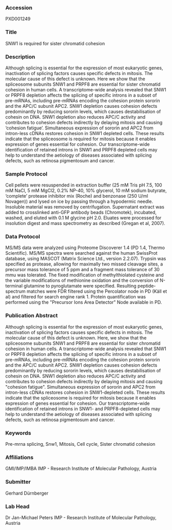 ### Accession
PXD001249

### Title
SNW1 is required for sister chromatid cohesion

### Description
Although splicing is essential for the expression of most eukaryotic genes, inactivation of splicing factors causes specific defects in mitosis. The molecular cause of this defect is unknown. Here we show that the spliceosome subunits SNW1 and PRPF8 are essential for sister chromatid cohesion in human cells. A transcriptome-wide analysis revealed that SNW1 or PRPF8 depletion affects the splicing of specific introns in a subset of pre-mRNAs, including pre-mRNAs encoding the cohesion protein sororin and the APC/C subunit APC2. SNW1 depletion causes cohesion defects predominantly by reducing sororin levels, which causes destabilisation of cohesin on DNA. SNW1 depletion also reduces APC/C activity and contributes to cohesion defects indirectly by delaying mitosis and causing ‘cohesion fatigue’. Simultaneous expression of sororin and APC2 from intron-less cDNAs restores cohesion in SNW1 depleted cells. These results indicate that the spliceosome is required for mitosis because it enables expression of genes essential for cohesion. Our transcriptome-wide identification of retained introns in SNW1 and PRPF8 depleted cells may help to understand the aetiology of diseases associated with splicing defects, such as retinosa pigmentosum and cancer.

### Sample Protocol
Cell pellets were resuspended in extraction buffer (25 mM Tris pH 7.5, 100 mM NaCl, 5 mM MgCl2, 0.2% NP-40, 10% glycerol, 10 mM sodium butyrate, ‘complete’ protease inhibitor mix (Roche) and benzonase (250 U/ml Novagen)) and lysed on ice by passing through a hypodermic needle. Insoluble material was removed by centrifugation. Supernatant extract was added to crosslinked anti-GFP antibody beads (Chromotek), incubated, washed, and eluted with 0.1 M glycine pH 2.0. Eluates were processed for insolution digest and mass spectrometry as described (Gregan et al, 2007).

### Data Protocol
MS/MS data were analyzed using Proteome Discoverer 1.4 (PD 1.4, Thermo Scientific). MS/MS spectra were searched against the human SwissProt database, using MASCOT (Matrix Science Ltd., version 2.2.07). Trypsin was specified as protease, allowing for maximally two missed cleavage sites, a precursor mass tolerance of 5 ppm and a fragment mass tolerance of 30 mmu was tolerated. The fixed modification of methylthiolated cysteine and the variable modifications of methionine oxidation and the conversion of N-terminal glutamine to pyroglutamate were specified. Resulting peptide-spectrum matches were FDR filtered using the Percolator node in PD (Käll et al) and filtered for search engine rank 1. Protein quantification was performed using the "Precursor Ions Area Detector" Node available in PD.

### Publication Abstract
Although splicing is essential for the expression of most eukaryotic genes, inactivation of splicing factors causes specific defects in mitosis. The molecular cause of this defect is unknown. Here, we show that the spliceosome subunits SNW1 and PRPF8 are essential for sister chromatid cohesion in human cells. A transcriptome-wide analysis revealed that SNW1 or PRPF8 depletion affects the splicing of specific introns in a subset of pre-mRNAs, including pre-mRNAs encoding the cohesion protein sororin and the APC/C subunit APC2. SNW1 depletion causes cohesion defects predominantly by reducing sororin levels, which causes destabilisation of cohesin on DNA. SNW1 depletion also reduces APC/C activity and contributes to cohesion defects indirectly by delaying mitosis and causing "cohesion fatigue". Simultaneous expression of sororin and APC2 from intron-less cDNAs restores cohesion in SNW1-depleted cells. These results indicate that the spliceosome is required for mitosis because it enables expression of genes essential for cohesion. Our transcriptome-wide identification of retained introns in SNW1- and PRPF8-depleted cells may help to understand the aetiology of diseases associated with splicing defects, such as retinosa pigmentosum and cancer.

### Keywords
Pre-mrna splicing, Snw1, Mitosis, Cell cycle, Sister chromatid cohesion

### Affiliations
GMI/IMP/IMBA
IMP - Research Institute of Molecular Pathology, Austria

### Submitter
Gerhard Dürnberger

### Lab Head
Dr Jan-Michael Peters
IMP - Research Institute of Molecular Pathology, Austria


